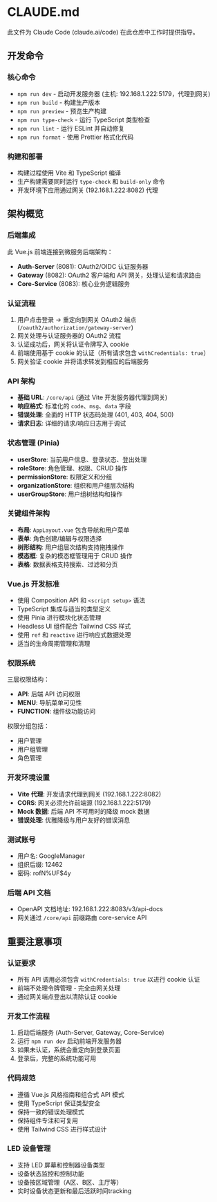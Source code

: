 # CLAUDE.md

此文件为 Claude Code (claude.ai/code) 在此仓库中工作时提供指导。

## 开发命令

### 核心命令
- `npm run dev` - 启动开发服务器 (主机: 192.168.1.222:5179，代理到网关)
- `npm run build` - 构建生产版本
- `npm run preview` - 预览生产构建
- `npm run type-check` - 运行 TypeScript 类型检查
- `npm run lint` - 运行 ESLint 并自动修复
- `npm run format` - 使用 Prettier 格式化代码

### 构建和部署
- 构建过程使用 Vite 和 TypeScript 编译
- 生产构建需要同时运行 `type-check` 和 `build-only` 命令
- 开发环境下应用通过网关 (192.168.1.222:8082) 代理

## 架构概览

### 后端集成
此 Vue.js 前端连接到微服务后端架构：
- **Auth-Server** (8081): OAuth2/OIDC 认证服务器
- **Gateway** (8082): OAuth2 客户端和 API 网关，处理认证和请求路由
- **Core-Service** (8083): 核心业务逻辑服务

### 认证流程
1. 用户点击登录 → 重定向到网关 OAuth2 端点 (`/oauth2/authorization/gateway-server`)
2. 网关处理与认证服务器的 OAuth2 流程
3. 认证成功后，网关将认证令牌写入 cookie
4. 前端使用基于 cookie 的认证（所有请求包含 `withCredentials: true`）
5. 网关验证 cookie 并将请求转发到相应的后端服务

### API 架构
- **基础 URL**: `/core/api` (通过 Vite 开发服务器代理到网关)
- **响应格式**: 标准化的 `code`、`msg`、`data` 字段
- **错误处理**: 全面的 HTTP 状态码处理 (401, 403, 404, 500)
- **请求日志**: 详细的请求/响应日志用于调试

### 状态管理 (Pinia)
- **userStore**: 当前用户信息、登录状态、登出处理
- **roleStore**: 角色管理、权限、CRUD 操作
- **permissionStore**: 权限定义和分组
- **organizationStore**: 组织和用户组层次结构
- **userGroupStore**: 用户组树结构和操作

### 关键组件架构
- **布局**: `AppLayout.vue` 包含导航和用户菜单
- **表单**: 角色创建/编辑与权限选择
- **树形结构**: 用户组层次结构支持拖拽操作
- **模态框**: 复杂的模态框管理用于 CRUD 操作
- **表格**: 数据表格支持搜索、过滤和分页

### Vue.js 开发标准
- 使用 Composition API 和 `<script setup>` 语法
- TypeScript 集成与适当的类型定义
- 使用 Pinia 进行模块化状态管理
- Headless UI 组件配合 Tailwind CSS 样式
- 使用 `ref` 和 `reactive` 进行响应式数据处理
- 适当的生命周期管理和清理

### 权限系统
三层权限结构：
- **API**: 后端 API 访问权限
- **MENU**: 导航菜单可见性
- **FUNCTION**: 组件级功能访问

权限分组包括：
- 用户管理
- 用户组管理  
- 角色管理

### 开发环境设置
- **Vite 代理**: 开发请求代理到网关 (192.168.1.222:8082)
- **CORS**: 网关必须允许前端源 (192.168.1.222:5179)
- **Mock 数据**: 后端 API 不可用时的降级 mock 数据
- **错误处理**: 优雅降级与用户友好的错误消息

### 测试账号
- 用户名: GoogleManager
- 组织后缀: 12462
- 密码: rofN%UF$4y

### 后端 API 文档
- OpenAPI 文档地址: 192.168.1.222:8083/v3/api-docs
- 网关通过 `/core/api` 前缀路由 core-service API

## 重要注意事项

### 认证要求
- 所有 API 调用必须包含 `withCredentials: true` 以进行 cookie 认证
- 前端不处理令牌管理 - 完全由网关处理
- 通过网关端点登出以清除认证 cookie

### 开发工作流程
1. 启动后端服务 (Auth-Server, Gateway, Core-Service)
2. 运行 `npm run dev` 启动前端开发服务器
3. 如果未认证，系统会重定向到登录页面
4. 登录后，完整的系统功能可用

### 代码规范
- 遵循 Vue.js 风格指南和组合式 API 模式
- 使用 TypeScript 保证类型安全
- 保持一致的错误处理模式
- 保持组件专注和可复用
- 使用 Tailwind CSS 进行样式设计

### LED 设备管理
- 支持 LED 屏幕和控制器设备类型
- 设备状态监控和控制功能
- 设备按区域管理（A区、B区、主厅等）
- 实时设备状态更新和最后活跃时间tracking